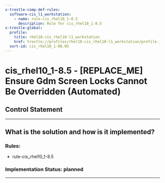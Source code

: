 ```yaml
---
x-trestle-comp-def-rules:
  software-cis_l1_workstation:
    - name: rule-cis_rhel10_1-8.5
      description: Rule for cis_rhel10_1-8.5
x-trestle-global:
  profile:
    title: rhel10-cis_rhel10-l1_workstation
    href: trestle://profiles/rhel10-cis_rhel10-l1_workstation/profile.json
  sort-id: cis_rhel10_1-08.05
---
```


# cis_rhel10_1-8.5 - \[REPLACE_ME\] Ensure Gdm Screen Locks Cannot Be Overridden (Automated)

## Control Statement

______________________________________________________________________

## What is the solution and how is it implemented?

<!-- For implementation status enter one of: implemented, partial, planned, alternative, not-applicable -->

<!-- Note that the list of rules under ### Rules: is read-only and changes will not be captured after assembly to JSON -->

<!-- Add control implementation description here for control: cis_rhel10_1-8.5 -->

### Rules:

  - rule-cis_rhel10_1-8.5

### Implementation Status: planned

______________________________________________________________________
